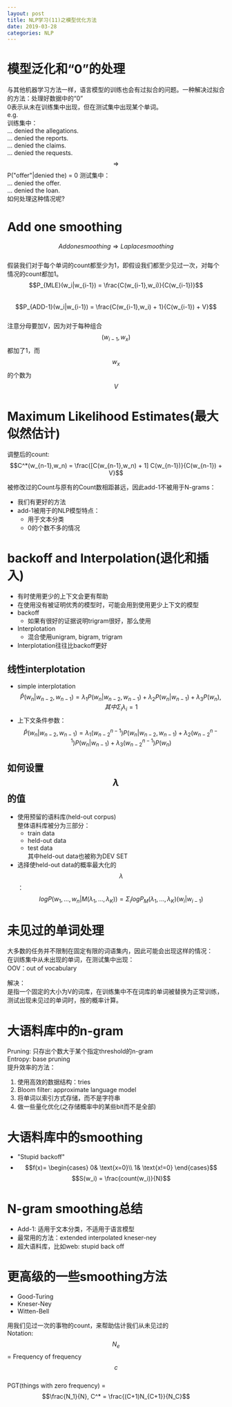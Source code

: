 ```yaml
---
layout: post
title: NLP学习(11)之模型优化方法
date: 2019-03-28
categories: NLP
---
```


<script type="text/javascript" src="http://cdn.mathjax.org/mathjax/latest/MathJax.js?config=default"></script>

# 模型泛化和“0”的处理 #

与其他机器学习方法一样，语言模型的训练也会有过拟合的问题。一种解决过拟合的方法：处理好数据中的“0”  
0表示从未在训练集中出现，但在测试集中出现某个单词。  
e.g.  
训练集中：  
... denied the allegations.  
... denied the reports.  
... denied the claims.  
... denied the requests.  
$$\Rightarrow$$ P("offer"|denied the) = 0
测试集中：  
... denied the offer.  
... denied the loan.  
如何处理这种情况呢?  

# Add one smoothing #

$$Add one smoothing \Rightarrow Laplace smoothing$$  
假装我们对于每个单词的count都至少为1，即假设我们都至少见过一次，对每个情况的count都加1。  
$$P_{MLE}(w_i|w_{i-1}) = \frac{C(w_{i-1},w_i)}{C(w_{i-1})}$$  
$$P_{ADD-1}(w_i|w_{i-1}) = \frac{C(w_{i-1},w_i) + 1}{C(w_{i-1}) + V}$$  
注意分母要加V，因为对于每种组合$$(w_{i-1},w_x)$$都加了1，而$$w_x$$的个数为$$V$$

# Maximum Likelihood Estimates(最大似然估计) #

调整后的count:  
$$C^*(w_{n-1},w_n) = \frac{[C(w_{n-1},w_n) + 1] C(w_{n-1})}{C(w_{n-1}) + V}$$

被修改过的Count与原有的Count数相距甚远，因此add-1不被用于N-grams：  

- 我们有更好的方法
- add-1被用于的NLP模型特点：  
    + 用于文本分类
    + 0的个数不多的情况

# backoff and Interpolation(退化和插入) #

- 有时使用更少的上下文会更有帮助  
- 在使用没有被证明优秀的模型时，可能会用到使用更少上下文的模型
- backoff
    + 如果有很好的证据说明trigram很好，那么使用
- Interplotation
    + 混合使用unigram, bigram, trigram
- Interplotation往往比backoff更好

## 线性interplotation ##

- simple interplotation  
$$\hat{P}(w_n|w_{n-2},w_{n-1}) = \lambda_1P(w_n|w_{n-2},w_{n-1}) + \lambda_2P(w_n|w_{n-1}) + \lambda_3P(w_n), 其中\Sigma_i\lambda_i = 1$$  
- 上下文条件参数：  
$$\hat{P}(w_n|w_{n-2},w_{n-1}) = \lambda_1(w^{n-1}_{n-2})P(w_n|w_{n-2},w_{n-1}) + \lambda_2(w^{n-1}_{n-2})P(w_n|w_{n-1}) + \lambda_3(w^{n-1}_{n-2})P(w_n)$$  

## 如何设置$$\lambda$$的值 ##

- 使用预留的语料库(held-out corpus)  
整体语料库被分为三部分：  
    + train data
    + held-out data
    + test data  
其中held-out data也被称为DEV SET  
- 选择使held-out data的概率最大化的$$\lambda$$：  
$$logP(w_1,...,w_n|M(\lambda_1,...,\lambda_K)) = \Sigma_ilogP_M(\lambda_1,...,\lambda_K)(w_i|w_{i-1})$$

# 未见过的单词处理 #

大多数的任务并不限制在固定有限的词语集内，因此可能会出现这样的情况：  
在训练集中从未出现的单词，在测试集中出现：  
OOV：out of vocabulary  

解决：  
是指一个固定的大小为V的词库，在训练集中不在词库的单词被替换为<UNK>正常训练，测试出现未见过的单词时，按<UNK>的概率计算。  

# 大语料库中的n-gram #

Pruning: 只存出个数大于某个指定threshold的n-gram  
Entropy: base pruning  
提升效率的方法：  

1. 使用高效的数据结构：tries
2. Bloom filter: approximate language model
3. 将单词以索引方式存储，而不是字符串
4. 做一些量化优化(之存储概率中的某些bit而不是全部)

# 大语料库中的smoothing #

- "Stupid backoff"
- $$f(x)=
\begin{cases}
0& \text{x=0}\\
1& \text{x!=0}
\end{cases}$$
$$S(w_i) = \frac{count(w_i)}{N}$$

# N-gram smoothing总结 #

- Add-1: 适用于文本分类，不适用于语言模型
- 最常用的方法：extended interpolated kneser-ney
- 超大语料库，比如web: stupid back off

# 更高级的一些smoothing方法 #

- Good-Turing
- Kneser-Ney
- Witten-Bell

用我们见过一次的事物的count，来帮助估计我们从未见过的  
Notation:  
$$N_e$$ = Frequency of frequency $$c$$  
PGT(things with zero frequency) = $$\frac{N_1}{N}, C^* = \frac{(C+1)N_{C+1}}{N_C}$$